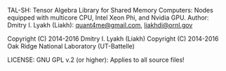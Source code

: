 TAL-SH: Tensor Algebra Library for Shared Memory Computers:
        Nodes equipped with multicore CPU, Intel Xeon Phi, and Nvidia GPU.
Author: Dmitry I. Lyakh (Liakh): quant4me@gmail.com, liakhdi@ornl.gov

Copyright (C) 2014-2016 Dmitry I. Lyakh (Liakh)
Copyright (C) 2014-2016 Oak Ridge National Laboratory (UT-Battelle)

LICENSE: GNU GPL v.2 (or higher): Applies to all source files!
